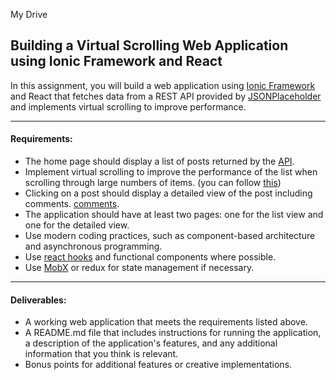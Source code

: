 My Drive
## Building a Virtual Scrolling Web Application using Ionic Framework and React

In this assignment, you will build a web application using [Ionic Framework](https://ionicframework.com/docs) and React that fetches data from a REST API provided by [JSONPlaceholder](https://jsonplaceholder.typicode.com/guide/) and implements virtual scrolling to improve performance. 

---

#### Requirements:

-   The home page should display a list of posts returned by the [API](https://jsonplaceholder.typicode.com/posts/).
-   Implement virtual scrolling to improve the performance of the list when scrolling through large numbers of items. (you can follow [this](https://ionicframework.com/docs/react/virtual-scroll))
-   Clicking on a post should display a detailed view of the post including comments. [comments](https://jsonplaceholder.typicode.com/posts/1/comments).
-   The application should have at least two pages: one for the list view and one for the detailed view.
-   Use modern coding practices, such as component-based architecture and asynchronous programming.
-   Use [react hooks](https://beta.reactjs.org/reference/react) and functional components where possible.
-  Use [MobX](https://mobx.js.org/README.html) or redux for state management if necessary.

----

#### Deliverables:

-   A working web application that meets the requirements listed above.
-   A README.md file that includes instructions for running the application, a description of the application's features, and any additional information that you think is relevant.
-   Bonus points for additional features or creative implementations.
